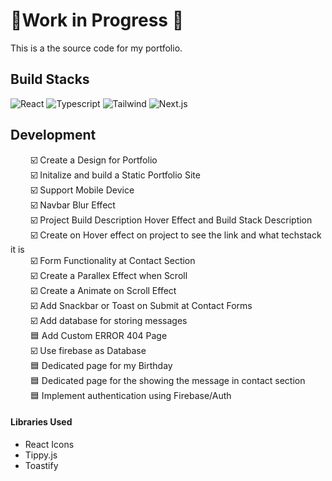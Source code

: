 # 🚧Work in Progress 🚧
This is a the source code for my portfolio.
## Build Stacks
![React](https://img.shields.io/badge/React-20232A?style=for-the-badge&logo=react&logoColor=61DAFB) ![Typescript](	https://img.shields.io/badge/TypeScript-007ACC?style=for-the-badge&logo=typescript&logoColor=white) ![Tailwind](https://img.shields.io/badge/Tailwind_CSS-38B2AC?style=for-the-badge&logo=tailwind-css&logoColor=white) ![Next.js](https://img.shields.io/badge/next.js-000000?style=for-the-badge&logo=nextdotjs&logoColor=white)

## Development
&emsp;&emsp; ☑️ Create a Design for  Portfolio \
&emsp;&emsp; ☑️ Initalize and build  a Static  Portfolio Site \
&emsp;&emsp; ☑️ Support Mobile  Device\
&emsp;&emsp; ☑️ Navbar Blur Effect\
&emsp;&emsp; ☑️ Project Build Description Hover Effect and Build Stack Description\
&emsp;&emsp; ☑️ Create on Hover effect on project to see the link and what techstack it is\
&emsp;&emsp; ☑️ Form Functionality at Contact Section\
&emsp;&emsp; ☑️ Create a Parallex Effect when Scroll\
&emsp;&emsp; ☑️ Create a Animate on Scroll Effect\
&emsp;&emsp; ☑️ Add Snackbar or Toast on Submit at Contact Forms\
&emsp;&emsp; ☑️ Add database for storing messages\
&emsp;&emsp; 🟦 Add Custom ERROR 404 Page\
&emsp;&emsp; ☑️ Use firebase as Database\
&emsp;&emsp; 🟦 Dedicated page for my Birthday\
&emsp;&emsp; 🟦 Dedicated page for the showing the message in contact section\
&emsp;&emsp; 🟦 Implement authentication using Firebase/Auth


#### Libraries Used
* React Icons
* Tippy.js
* Toastify





